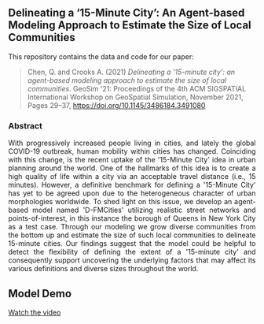 ## Delineating a ‘15-Minute City’: An Agent-based Modeling Approach to Estimate the Size of Local Communities


This repository contains the data and code for our paper:

> Chen, Q. and Crooks A. (2021) *Delineating a '15-minute city': 
> an agent-based modeling approach to estimate the size of local communities*.
> GeoSim '21: Proceedings of the 4th ACM SIGSPATIAL International Workshop on GeoSpatial Simulation, 
> November 2021, Pages 29–37, <https://doi.org/10.1145/3486184.3491080>

### Abstract

<div style="text-align: justify">
With progressively increased people living in cities, and lately the global COVID-19 outbreak, human mobility within cities has changed. Coinciding with this change, is the recent uptake of the '15-Minute City' idea in urban planning around the world. One of the hallmarks of this idea is to create a high quality of life within a city via an acceptable travel distance (i.e., 15 minutes). However, a definitive benchmark for defining a '15-Minute City' has yet to be agreed upon due to the heterogeneous character of urban morphologies worldwide. To shed light on this issue, we develop an agent-based model named 'D-FMCities' utilizing realistic street networks and points-of-interest, in this instance the borough of Queens in New York City as a test case. Through our modeling we grow diverse communities from the bottom up and estimate the size of such local communities to delineate 15-minute cities. Our findings suggest that the model could be helpful to detect the flexibility of defining the extent of a '15-minute city' and consequently support uncovering the underlying factors that may affect its various definitions and diverse sizes throughout the world.
</div>


## Model Demo

[Watch the video](https://youtu.be/Rvt0NO4y5z8)



